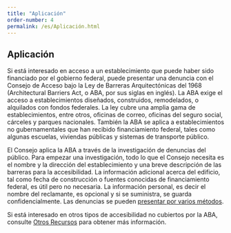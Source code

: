```yaml
---
title: "Aplicación"
order-number: 4
permalink: /es/Aplicación.html
---
```


## Aplicación

Si está interesado en acceso a un establecimiento que puede haber sido financiado por el gobierno federal, puede presentar una denuncia con el Consejo de Acceso bajo la Ley de Barreras Arquitectónicas del 1968 (Architectural Barriers Act, o ABA, por sus siglas en inglés). La ABA exige el acceso a establecimientos diseñados, construidos, remodelados, o alquilados con fondos federales. La ley cubre una amplia gama de establecimientos, entre otros, oficinas de correo, oficinas del seguro social, cárceles y parques nacionales. También la ABA se aplica a establecimientos no gubernamentales que han recibido financiamiento federal, tales como algunas escuelas, viviendas públicas y sistemas de transporte público.

El Consejo aplica la ABA a través de la investigación de denuncias del público. Para empezar una investigación, todo lo que el Consejo necesita es el nombre y la dirección del establecimiento y una breve descripción de las barreras para la accesibilidad. La información adicional acerca del edificio, tal como fecha de construcción o fuentes conocidas de financiamiento federal, es útil pero no necesaria. La información personal, es decir el nombre del reclamante, es opcional y si se suministra, se guarda confidencialmente. Las denuncias se pueden [presentar por varios métodos](index.php?Itemid=1974).

Si está interesado en otros tipos de accesibilidad no cubiertos por la ABA, consulte [Otros Recursos](index.php?option=com_content&view=article&id=1779&Itemid=1986) para obtener más información.
